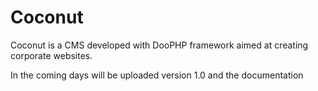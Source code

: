 # Coconut
Coconut is a CMS developed with DooPHP framework aimed at creating corporate websites.


In the coming days will be uploaded version 1.0 and the documentation

